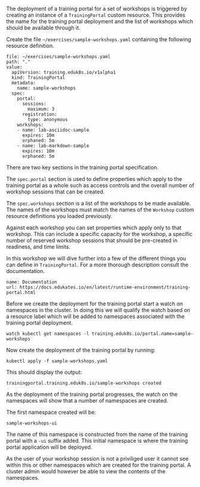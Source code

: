 The deployment of a training portal for a set of workshops is triggered by creating an instance of a `TrainingPortal` custom resource. This provides the name for the training portal deployment and the list of workshops which should be available through it.

Create the file `~/exercises/sample-workshops.yaml` containing the following resource definition.

```editor:insert-value-into-yaml
file: ~/exercises/sample-workshops.yaml
path: "."
value:
  apiVersion: training.eduk8s.io/v1alpha1
  kind: TrainingPortal
  metadata:
    name: sample-workshops
  spec:
    portal:
      sessions:
        maximum: 3
      registration:
        type: anonymous
    workshops:
    - name: lab-asciidoc-sample
      expires: 10m
      orphaned: 5m
    - name: lab-markdown-sample
      expires: 10m
      orphaned: 5m
```

There are two key sections in the training portal specification.

The `spec.portal` section is used to define properties which apply to the training portal as a whole such as access controls and the overall number of workshop sessions that can be created.

The `spec.workshops` section is a list of the workshops to be made available. The names of the workshops must match the names of the `Workshop` custom resource definitions you loaded previously.

Against each workshop you can set properties which apply only to that workshop. This can include a specific capacity for the workshop, a specific number of reserved workshop sessions that should be pre-created in readiness, and time limits.

In this workshop we will dive further into a few of the different things you can define in `TrainingPortal`. For a more thorough description consult the documentation.

```dashboard:reload-dashboard
name: Documentation
url: https://docs.edukates.io/en/latest/runtime-environment/training-portal.html
```

Before we create the deployment for the training portal start a watch on namespaces in the cluster. In doing this we will qualify the watch based on a resource label which will be added to namespaces associated with the training portal deployment.

```execute-2
watch kubectl get namespaces -l training.eduk8s.io/portal.name=sample-workshops
```

Now create the deployment of the training portal by running:

```execute
kubectl apply -f sample-workshops.yaml
```

This should display the output:

```
trainingportal.training.eduk8s.io/sample-workshops created
```

As the deployment of the training portal progresses, the watch on the namespaces will show that a number of namespaces are created.

The first namespace created will be:

```
sample-workshops-ui
```

The name of this namespace is constructed from the name of the training portal with a `-ui` suffix added. This initial namespace is where the training portal application will be deployed.

As the user of your workshop session is not a priviliged user it cannot see within this or other namespaces which are created for the training portal. A cluster admin would however be able to view the contents of the namespaces.
